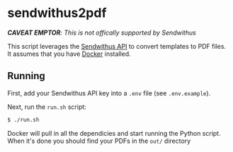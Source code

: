 # sendwithus2pdf

_**CAVEAT EMPTOR**: This is not offically supported by Sendwithus_

This script leverages the [Sendwithus API](https://support.sendwithus.com/api/)
to convert templates to PDF files. It assumes that you have
[Docker](https://docs.docker.com/engine/install/) installed.

## Running
First, add your Sendwithus API key into a `.env` file (see `.env.example`).

Next, run the `run.sh` script:

```sh
$ ./run.sh
```

Docker will pull in all the dependicies and start running the Python script.
When it's done you should find your PDFs in the `out/` directory
